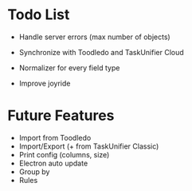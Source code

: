 # Todo List

* Handle server errors (max number of objects)
* Synchronize with Toodledo and TaskUnifier Cloud

* Normalizer for every field type
* Improve joyride

# Future Features

* Import from Toodledo
* Import/Export (+ from TaskUnifier Classic)
* Print config (columns, size)
* Electron auto update
* Group by
* Rules